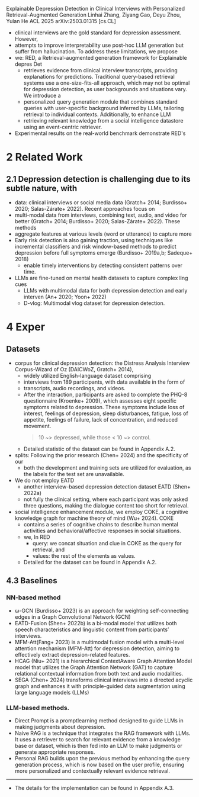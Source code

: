 Explainable Depression Detection in Clinical Interviews
  with Personalized Retrieval-Augmented Generation
Linhai Zhang, Ziyang Gao, Deyu Zhou, Yulan He
ACL 2025 arXiv:2503.01315 [cs.CL]

* clinical interviews are the gold standard for depression assessment. However,
* attempts to improve interpretability use post-hoc LLM generation but suffer
  from hallucination. To address these limitations, we propose
* we: RED, a Retrieval-augmented generation framework for Explainable depres Det
  * retrieves evidence from clinical interview transcripts, providing
    explanations for predictions. Traditional query-based retrieval systems use
    a one-size-fits-all approach, which may not be optimal for depression
    detection, as user backgrounds and situations vary. We introduce a
  * personalized query generation module that
    combines standard queries with user-specific background inferred by LLMs,
    tailoring retrieval to individual contexts. Additionally, to enhance LLM
  + retrieving relevant knowledge from a social intelligence datastore
    using an event-centric retriever.
* Experimental results on the real-world benchmark demonstrate RED's

# 2 Related Work

## 2.1 Depression detection is challenging due to its subtle nature, with

* data: clinical interviews or social media data
  (Gratch+ 2014; Burdisso+ 2020; Salas-Zárate+ 2022). Recent approaches focus on
* multi-modal data from interviews, combining text, audio, and video for better
  (Gratch+ 2014; Burdisso+ 2020; Salas-Zárate+ 2022). These methods
* aggregate features at various levels (word or utterance) to capture more
* Early risk detection is also gaining traction, using techniques like
  incremental classifiers and risk window-based methods to predict depression
  before full symptoms emerge (Burdisso+ 2019a,b; Sadeque+ 2018)
  * enable timely interventions by detecting consistent patterns over time.
* LLMs are fine-tuned on mental health datasets to capture complex ling cues
  * LLMs with multimodal data for both depression detection and early interven
    (An+ 2020; Yoon+ 2022)
  * D-vlog: Multimodal vlog dataset for depression detection.

# 4 Exper

## Datasets

* corpus for clinical depression detection: the
  Distress Analysis Interview Corpus-Wizard of Oz (DAICWoZ, Gratch+ 2014),
  * widely utilized English-language dataset comprising
  * interviews from 189 participants, with data available in the form of
  * transcripts, audio recordings, and videos.
  * After the interaction, participants are asked to complete the PHQ-8
    questionnaire (Kroenke+ 2009), which assesses eight specific symptoms
    related to depression. These symptoms include loss of interest, feelings of
    depression, sleep disturbances, fatigue, loss of appetite, feelings of
    failure, lack of concentration, and reduced movement.
    > 10 ~> depressed, while those < 10 ~> control.
  * Detailed statistic of the dataset can be found in Appendix A.2.
* splits:  Following the prior research (Chen+ 2024) and the specificity of our
  * both the development and training sets are utilized for evaluation, as the
    labels for the test set are unavailable.
* We do not employ EATD
  * another interview-based depression detection dataset EATD (Shen+ 2022a)
  * not fully the clinical setting, where each participant was only asked three
    questions, making the dialogue content too short for retrieval.
* social intelligence enhancement module, we employ
  COKE, a cognitive knowledge graph for machine theory of mind (Wu+ 2024). COKE
  * contains a series of cognitive chains to describe human mental activities
    and behavioral/affective responses in social situations.
  * we, In RED
    * query: we concat situation and clue in COKE as the query for retrieval, and
    * values: the rest of the elements as values.
  * Detailed for the dataset can be found in Appendix A.2.

## 4.3 Baselines

### NN-based method

* ω-GCN (Burdisso+ 2023) is an approach for weighting self-connecting edges in a
  Graph Convolutional Network (GCN)
* EATD-Fusion (Shen+ 2022b) is a bi-modal model that utilizes both speech
  characteristics and linguistic content from participants’ interviews.
* MFM-Att(Fang+ 2023) is a multimodal fusion model with a multi-level
  attention mechanism (MFM-Att) for depression detection, aiming to
  effectively extract depression-related features.
* HCAG (Niu+ 2021) is a hierarchical ContextAware Graph Attention Model model
  that utilizes the Graph Attention Network (GAT) to capture relational
  contextual information from both text and audio modalities.
* SEGA (Chen+ 2024) transforms clinical interviews into a directed acyclic graph
  and enhances it with principle-guided data augmentation using large language
  models (LLMs)

### LLM-based methods.

* Direct Prompt is a promptlearning method designed to guide LLMs in making
  judgments about depression.
* Naive RAG is a technique that integrates the RAG framework with LLMs. It uses
  a retriever to search for relevant evidence from a knowledge base or dataset,
  which is then fed into an LLM to make judgments or generate appropriate
  responses.
* Personal RAG builds upon the previous method by enhancing the query generation
  process, which is now based on the user profile, ensuring more personalized
  and contextually relevant evidence retrieval.

---

* The details for the implementation can be found in Appendix A.3.
